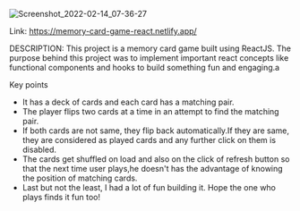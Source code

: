 ![Screenshot_2022-02-14_07-36-27](https://user-images.githubusercontent.com/71879662/153790576-b7005fe1-c8cd-4ce1-9962-4f17507724ef.png)

Link: https://memory-card-game-react.netlify.app/

DESCRIPTION:
This project is a memory card game built using ReactJS. The purpose behind this project was to implement important react concepts like functional components and hooks to build something fun and engaging.a

Key points
- It has a deck of cards and each card has a matching pair.
- The player flips two cards at a time in an attempt to find the matching pair.
- If both cards are not same, they flip back automatically.If they are same, they are considered as played cards and any further click on them is disabled.
- The cards get shuffled on load and also on the click of refresh button so that the next time user plays,he doesn't has the advantage of knowing the position of matching cards.
- Last but not the least, I had a lot of fun building it. Hope the one who plays finds it fun too!
